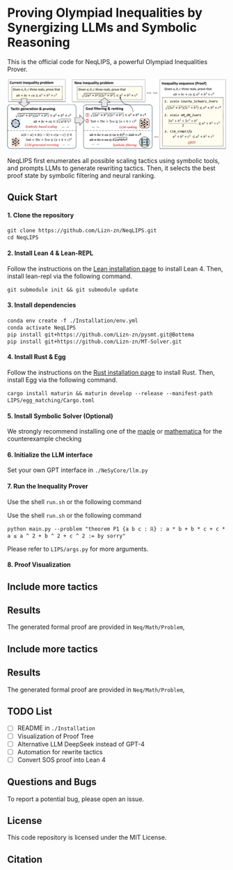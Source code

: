 # Proving Olympiad Inequalities by Synergizing LLMs and Symbolic Reasoning

This is the official code for NeqLIPS, a powerful Olympiad Inequalities Prover.

![NeqLIPS](./figures/framework.png)

NeqLIPS first enumerates all possible scaling tactics using symbolic tools, and prompts LLMs to generate rewriting tactics. 
Then, it selects the best proof state by symbolic filtering and neural ranking.

## Quick Start

#### 1. Clone the repository

```
git clone https://github.com/Lizn-zn/NeqLIPS.git 
cd NeqLIPS
```

#### 2. Install Lean 4 & Lean-REPL

Follow the instructions on the [Lean installation page](https://lean-lang.org/lean4/doc/setup.html) to install Lean 4. Then, install lean-repl via the following command.

```
git submodule init && git submodule update 
```

#### 3. Install dependencies

```
conda env create -f ./Installation/env.yml 
conda activate NeqLIPS 
pip install git+https://github.com/Lizn-zn/pysmt.git@Bottema 
pip install git+https://github.com/Lizn-zn/MT-Solver.git
```

#### 4. Install Rust & Egg

Follow the instructions on the [Rust installation page](https://www.rust-lang.org/tools/install) to install Rust. Then, install Egg via the following command.
```
cargo install maturin && maturin develop --release --manifest-path LIPS/egg_matching/Cargo.toml
```

#### 5. Install Symbolic Solver (Optional)

We strongly recommend installing one of the [maple](https://www.maplesoft.com/) or [mathematica](https://www.wolfram.com/mathematica/) for the counterexample checking

#### 6. Initialize the LLM interface

Set your own GPT interface in `./NeSyCore/llm.py`

#### 7. Run the Inequality Prover

Use the shell `run.sh` or the following command

Use the shell `run.sh` or the following command

```shell
python main.py --problem "theorem P1 {a b c : ℝ} : a * b + b * c + c * a ≤ a ^ 2 + b ^ 2 + c ^ 2 := by sorry"
```

Please refer to `LIPS/args.py` for more arguments.

#### 8. Proof Visualization


## Include more tactics

## Results

The generated formal proof are provided in `Neq/Math/Problem`, 

## Include more tactics

## Results

The generated formal proof are provided in `Neq/Math/Problem`, 


## TODO List

- [ ] README in `./Installation`
- [ ] Visualization of Proof Tree
- [ ] Alternative LLM DeepSeek instead of GPT-4
- [ ] Automation for rewrite tactics
- [ ] Convert SOS proof into Lean 4

## Questions and Bugs

To report a potential bug, please open an issue.

## License

This code repository is licensed under the MIT License.

## Citation

